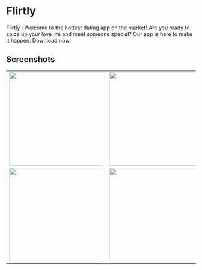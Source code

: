 # Flirtly

Flirtly : Welcome to the hottest dating app on the market! Are you ready to spice up your love life and meet someone special? Our app is here to make it happen. Download now!




## Screenshots
<table>
<tr>
  <td>
<img width=250 src="https://firebasestorage.googleapis.com/v0/b/flirtly-89836.appspot.com/o/ss%2F1.png?alt=media&token=d3e8b524-0005-4e21-a2b8-8f80d12fc556">
  </td>
  <td>
<img width=250 src="https://firebasestorage.googleapis.com/v0/b/flirtly-89836.appspot.com/o/ss%2F2.png?alt=media&token=4a8b06f6-a224-4926-8299-f881bc93cff4">
  </td>
  <td>
<img width=250 src="https://firebasestorage.googleapis.com/v0/b/flirtly-89836.appspot.com/o/ss%2F8.png?alt=media&token=0f2c8f84-a5ad-4756-9f33-c703aec4cc96">
 </td>
 <td>
<img width=250 src="https://firebasestorage.googleapis.com/v0/b/flirtly-89836.appspot.com/o/ss%2F3.png?alt=media&token=d88c5ffe-0612-43ae-a6ec-2778a132644f">
 </td>
  </tr>
  <tr>
  <td>
<img width=250 src="https://firebasestorage.googleapis.com/v0/b/flirtly-89836.appspot.com/o/ss%2F9.png?alt=media&token=731d6d28-391c-49d7-99bb-b9f1d59c6b9f">
 </td>
  <td>
<img width=250 src="https://firebasestorage.googleapis.com/v0/b/flirtly-89836.appspot.com/o/ss%2F5.png?alt=media&token=a782351a-cdd3-4bae-856c-d8809b4c66c0">
 </td>
  <td>
<img width=250 src="https://firebasestorage.googleapis.com/v0/b/flirtly-89836.appspot.com/o/ss%2F6.png?alt=media&token=8c88d45e-3a4e-4bfe-a273-56a6d906e598">
</td>
 <td>
<img width=250 src="https://firebasestorage.googleapis.com/v0/b/flirtly-89836.appspot.com/o/ss%2F4.png?alt=media&token=5d702dc5-fe0d-48da-a489-b5b71ce8136e">
</td>
  </tr> 
</table>
